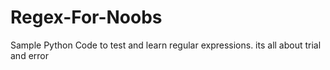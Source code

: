 # Regex-For-Noobs
Sample Python Code to test and learn regular expressions. its all about trial and error
